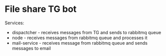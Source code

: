 # File share TG bot

Services:

- dispactcher - receives messages from TG and sends to rabbitmq queue
- node - receives messages from rabbitmq queue and processes it
- mail-service - receives message from rabbitmq queue and sends messages to email
